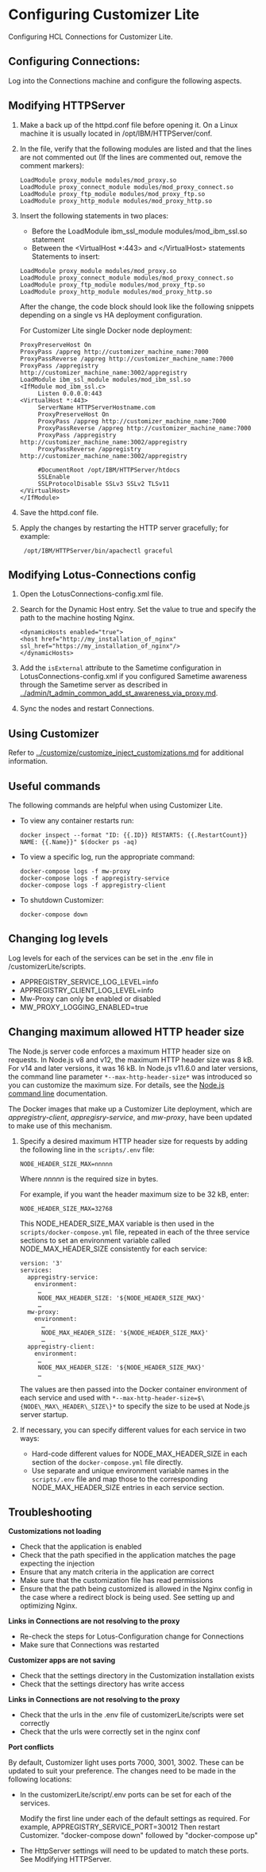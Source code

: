 # Configuring Customizer Lite

Configuring HCL Connections for Customizer Lite.

## Configuring Connections:

Log into the Connections machine and configure the following aspects.

## Modifying HTTPServer

1.  Make a back up of the httpd.conf file before opening it. On a Linux machine it is usually located in /opt/IBM/HTTPServer/conf.
2.  In the file, verify that the following modules are listed and that the lines are not commented out \(If the lines are commented out, remove the comment markers\):

    ```
    LoadModule proxy_module modules/mod_proxy.so 
    LoadModule proxy_connect_module modules/mod_proxy_connect.so 
    LoadModule proxy_ftp_module modules/mod_proxy_ftp.so 
    LoadModule proxy_http_module modules/mod_proxy_http.so 
    
    ```

3.  Insert the following statements in two places:

    -   Before the LoadModule ibm\_ssl\_module modules/mod\_ibm\_ssl.so statement
    -   Between the <VirtualHost \*:443\> and </VirtualHost\> statements
    Statements to insert:

    ```
    LoadModule proxy_module modules/mod_proxy.so 
    LoadModule proxy_connect_module modules/mod_proxy_connect.so 
    LoadModule proxy_ftp_module modules/mod_proxy_ftp.so 
    LoadModule proxy_http_module modules/mod_proxy_http.so 
    
    ```

    After the change, the code block should look like the following snippets depending on a single vs HA deployment configuration.

    For Customizer Lite single Docker node deployment:

    ```
    ProxyPreserveHost On
    ProxyPass /appreg http://customizer_machine_name:7000
    ProxyPassReverse /appreg http://customizer_machine_name:7000   
    ProxyPass /appregistry http://customizer_machine_name:3002/appregistry
    LoadModule ibm_ssl_module modules/mod_ibm_ssl.so
    <IfModule mod_ibm_ssl.c>
         Listen 0.0.0.0:443
    <VirtualHost *:443>
         ServerName HTTPServerHostname.com
         ProxyPreserveHost On
         ProxyPass /appreg http://customizer_machine_name:7000
         ProxyPassReverse /appreg http://customizer_machine_name:7000
         ProxyPass /appregistry http://customizer_machine_name:3002/appregistry
         ProxyPassReverse /appregistry http://customizer_machine_name:3002/appregistry 
    
         #DocumentRoot /opt/IBM/HTTPServer/htdocs
         SSLEnable
         SSLProtocolDisable SSLv3 SSLv2 TLSv11
    </VirtualHost>
    </IfModule>
    ```

4.  Save the httpd.conf file.
5.  Apply the changes by restarting the HTTP server gracefully; for example:

    ```
     /opt/IBM/HTTPServer/bin/apachectl graceful 
    ```


## Modifying Lotus-Connections config

1.  Open the LotusConnections-config.xml file.
2.  Search for the Dynamic Host entry. Set the value to true and specify the path to the machine hosting Nginx.

    ```
    <dynamicHosts enabled="true">
    <host href="http://my_installation_of_nginx" ssl_href="https://my_installation_of_nginx"/>
    </dynamicHosts> 
    ```

3.  Add the `isExternal` attribute to the Sametime configuration in LotusConnections-config.xml if you configured Sametime awareness through the Sametime server as described in [../admin/t\_admin\_common\_add\_st\_awareness\_via\_proxy.md](../admin/t_admin_common_add_st_awareness_via_proxy.md).
4.  Sync the nodes and restart Connections.

## Using Customizer

Refer to [../customize/customize\_inject\_customizations.md](../customize/customize_inject_customizations.md) for additional information.

## Useful commands

The following commands are helpful when using Customizer Lite.

-   To view any container restarts run:

    ```
    docker inspect --format "ID: {{.ID}} RESTARTS: {{.RestartCount}} NAME: {{.Name}}" $(docker ps -aq)
    ```

-   To view a specific log, run the appropriate command:

    ```
    docker-compose logs -f mw-proxy
    docker-compose logs -f appregistry-service
    docker-compose logs -f appregistry-client
    ```

-   To shutdown Customizer:

    ```
    docker-compose down
    ```


## Changing log levels

Log levels for each of the services can be set in the .env file in /customizerLite/scripts.

-   APPREGISTRY\_SERVICE\_LOG\_LEVEL=info
-   APPREGISTRY\_CLIENT\_LOG\_LEVEL=info
-   Mw-Proxy can only be enabled or disabled
-   MW\_PROXY\_LOGGING\_ENABLED=true

## Changing maximum allowed HTTP header size

The Node.js server code enforces a maximum HTTP header size on requests. In Node.js v8 and v12, the maximum HTTP header size was 8 kB. For v14 and later versions, it was 16 kB. In Node.js v11.6.0 and later versions, the command line parameter `*--max-http-header-size*` was introduced so you can customize the maximum size. For details, see the [Node.js command line](https://nodejs.org/docs/latest-v12.x/api/cli.html#cli_max_http_header_size_size) documentation.

The Docker images that make up a Customizer Lite deployment, which are *appregistry-client*, *appregisry-service*, and *mw-proxy*, have been updated to make use of this mechanism.

1.  Specify a desired maximum HTTP header size for requests by adding the following line in the `scripts/.env` file:

    ``` {#codeblock_gzc_p2z_n5b}
    NODE_HEADER_SIZE_MAX=nnnnn
    ```

    Where *nnnnn* is the required size in bytes.

    For example, if you want the header maximum size to be 32 kB, enter:

    ``` {#codeblock_hzc_p2z_n5b}
    NODE_HEADER_SIZE_MAX=32768
    ```

    This NODE\_HEADER\_SIZE\_MAX variable is then used in the `scripts/docker-compose.yml` file, repeated in each of the three service sections to set an environment variable called NODE\_MAX\_HEADER\_SIZE consistently for each service:

    ``` {#codeblock_izc_p2z_n5b}
    version: '3'
    services:
      appregistry-service:
        environment:
         …
         NODE_MAX_HEADER_SIZE: '${NODE_HEADER_SIZE_MAX}'
         …
      mw-proxy:
        environment:
          …
          NODE_MAX_HEADER_SIZE: '${NODE_HEADER_SIZE_MAX}'
          …
      appregistry-client:
        environment:
         …
         NODE_MAX_HEADER_SIZE: '${NODE_HEADER_SIZE_MAX}'
         …
    ```

    The values are then passed into the Docker container environment of each service and used with `*--max-http-header-size=$\{NODE\_MAX\_HEADER\_SIZE\}*` to specify the size to be used at Node.js server startup.

2.  If necessary, you can specify different values for each service in two ways:
    -   Hard-code different values for NODE\_MAX\_HEADER\_SIZE in each section of the `docker-compose.yml` file directly.
    -   Use separate and unique environment variable names in the `scripts/.env` file and map those to the corresponding NODE\_MAX\_HEADER\_SIZE entries in each service section.

## Troubleshooting

**Customizations not loading**

-   Check that the application is enabled
-   Check that the path specified in the application matches the page expecting the injection
-   Ensure that any match criteria in the application are correct
-   Make sure that the customization file has read permissions
-   Ensure that the path being customized is allowed in the Nginx config in the case where a redirect block is being used. See setting up and optimizing Nginx.

**Links in Connections are not resolving to the proxy**

-   Re-check the steps for Lotus-Configuration change for Connections
-   Make sure that Connections was restarted

**Customizer apps are not saving**

-   Check that the settings directory in the Customization installation exists
-   Check that the settings directory has write access

**Links in Connections are not resolving to the proxy**

-   Check that the urls in the .env file of customizerLite/scripts were set correctly
-   Check that the urls were correctly set in the nginx conf

**Port conflicts**

By default, Customizer light uses ports 7000, 3001, 3002. These can be updated to suit your preference. The changes need to be made in the following locations:

-   In the customizerLite/script/.env ports can be set for each of the services.

    Modify the first line under each of the default settings as required. For example, APPREGISTRY\_SERVICE\_PORT=30012 Then restart Customizer. "docker-compose down" followed by "docker-compose up"

-   The HttpServer settings will need to be updated to match these ports. See Modifying HTTPServer.

